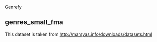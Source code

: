 Genrefy

## genres_small_fma

This dataset is taken from http://marsyas.info/downloads/datasets.html